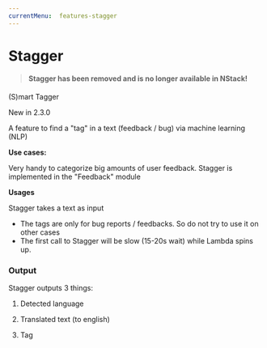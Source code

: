 ```yaml
---
currentMenu:  features-stagger
---
```


# Stagger
>#### Stagger has been removed and is no longer available in NStack!

(S)mart Tagger

New in 2.3.0

A feature to find a "tag" in a text (feedback / bug) via machine learning (NLP) 

**Use cases:**

Very handy to categorize big amounts of user feedback. Stagger is implemented in the "Feedback" module

**Usages**

Stagger takes a text as input 

* The tags are only for bug reports / feedbacks. So do not try to use it on other cases 
* The first call to Stagger will be slow (15-20s wait) while Lambda spins up. 

### Output

Stagger outputs 3 things:

1) Detected language

2) Translated text (to english)

3) Tag

